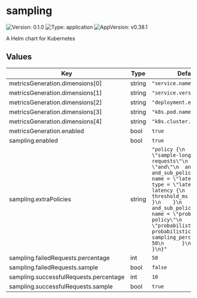 # sampling

![Version: 0.1.0](https://img.shields.io/badge/Version-0.1.0-informational?style=flat-square) ![Type: application](https://img.shields.io/badge/Type-application-informational?style=flat-square) ![AppVersion: v0.38.1](https://img.shields.io/badge/AppVersion-v0.38.1-informational?style=flat-square)

A Helm chart for Kubernetes

## Values

| Key | Type | Default | Description |
|-----|------|---------|-------------|
| metricsGeneration.dimensions[0] | string | `"service.namespace"` |  |
| metricsGeneration.dimensions[1] | string | `"service.version"` |  |
| metricsGeneration.dimensions[2] | string | `"deployment.environment"` |  |
| metricsGeneration.dimensions[3] | string | `"k8s.pod.name"` |  |
| metricsGeneration.dimensions[4] | string | `"k8s.cluster.name"` |  |
| metricsGeneration.enabled | bool | `true` |  |
| sampling.enabled | bool | `true` |  |
| sampling.extraPolicies | string | `"policy {\n  name = \"sample-long-requests\"\n  type = \"and\"\n  and {\n    and_sub_policy {\n      name = \"latency\"\n      type = \"latency\"\n      latency {\n        threshold_ms = 5000\n      }\n    }\n    and_sub_policy {\n     name = \"probabilistic-policy\"\n     type = \"probabilistic\"\n      probabilistic {\n       sampling_percentage = 50\n      }\n    }\n  }\n}"` |  |
| sampling.failedRequests.percentage | int | `50` |  |
| sampling.failedRequests.sample | bool | `false` |  |
| sampling.successfulRequests.percentage | int | `10` |  |
| sampling.successfulRequests.sample | bool | `true` |  |

